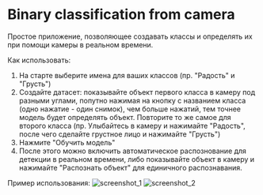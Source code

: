 # Binary classification from camera
Простое приложение, позволяющее создавать классы и определять их при помощи камеры в реальном времени.

Как использовать:
1. На старте выберите имена для ваших классов (пр. "Радость" и "Грусть")
2. Создайте датасет: показывайте объект первого класса в камеру под разными углами, попутно нажимая на кнопку с названием класса (одно нажатие - один снимок), чем больше нажатий, тем точнее модель будет определять объект. Повторите то же самое для второго класса (пр. Улыбайтесь в камеру и нажимайте "Радость", после чего сделайте грустное лицо и нажимайте "Грусть")
3. Нажмите "Обучить модель"
4. После этого можно включить автоматическое распознование для детекции в реальном времени, либо показывайте объект в камеру и нажимайте "Распознать объект" для единичного распознавания.

Пример использования:
![screenshot_1](https://drive.google.com/file/d/1QLoRKyVhWEtcvNihzOsY7UJkPauh7ma9/view?usp=sharing)
![screenshot_2](https://drive.google.com/file/d/1TKZYVZindruYL6_iI40FVxgts-KGHAr_/view?usp=sharing)
